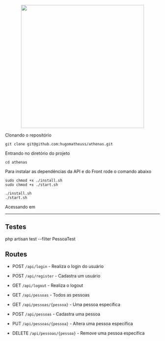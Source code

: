 <p align="center"><a href="https://laravel.com" target="_blank"><img src="https://raw.githubusercontent.com/laravel/art/master/logo-lockup/5%20SVG/2%20CMYK/1%20Full%20Color/laravel-logolockup-cmyk-red.svg" width="400"></a></p>

Clonando o repositório

    git clone git@github.com:hugomatheuss/athenas.git

Entrando no diretório do projeto

    cd athenas

Para instalar as dependências da API e do Front rode o comando abaixo
    
    sudo chmod +x ./install.sh
    sudo chmod +x ./start.sh

    ./install.sh
    ./start.sh


Acessando em 

----------
## Testes

php artisan test --filter PessoaTest

## Routes
- POST `/api/login` - Realiza o login do usuário
- POST `/api/register` - Cadastra um usuário
- GET `/api/logout` - Realiza o logout

- GET `/api/pessoas` - Todos as pessoas
- GET `/api/pessoas/{pessoa}` - Uma pessoa específica
- POST `/api/pessoas` - Cadastra uma pessoa
- PUT `/api/pessoas/{pessoa}` - Altera uma pessoa específica
- DELETE `/api/pessoas/{pessoa}` - Remove uma pessoa específica
